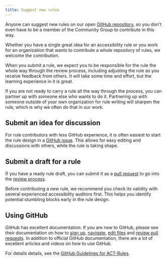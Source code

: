 ```yaml
---
title: Suggest new rules
---
```


Anyone can suggest new rules on our open [GitHub repository](https://github.com/act-rules/act-rules.github.io), so you don't even have to be a member of the Community Group to contribute in this way.

Whether you have a single great idea for an accessibility rule or you work for an organization that wants to contribute a whole repository of rules, we welcome the contribution.

When you submit a rule, we expect you to be responsible for the rule the whole way through the review process, including adjusting the rule as you receive feedback from others. It will take some time and effort, but the learning experience in it is great.

If you are not ready to carry a rule all the way through the process, you can partner up with someone else who wants to do it. Partnering up with someone outside of your own organization for rule writing will sharpen the rule, which is why we often do that in our work.

## Submit an idea for discussion

For rule contributors with less GitHub experience, it is often easiest to start the rule design in a [GitHub issue](https://github.com/act-rules/act-rules.github.io/issues). This allows for easy editing and discussions with others, while the rule is taking shape.

## Submit a draft for a rule

If you have a ready rule draft, you can submit it as a [pull request](https://github.com/act-rules/act-rules.github.io/pulls) to go into the [review process](/pages/design/process/).

Before contributing a new rule, we recommend you check its validity with several experienced accessibility auditors first. This helps you identify potential stumbling blocks early in the rule design.

## Using GitHub

GitHub has excellent documentation. If you are new to GitHub, please see their documentation on how to [sign up](https://help.github.com/en/github/getting-started-with-github/signing-up-for-github), [navigate](https://help.github.com/en/github/managing-files-in-a-repository/navigating-code-on-github), [edit files](https://help.github.com/en/github/managing-files-in-a-repository/editing-files-in-another-users-repository) and [review pull requests](https://help.github.com/en/github/collaborating-with-issues-and-pull-requests/reviewing-changes-in-pull-requests). In addition to official GitHub documentation, there are a lot of excellent articles and videos on how to use GitHub.

For details details, see the [GitHub Guidelines for ACT-Rules](https://github.com/act-rules/act-rules.github.io/blob/develop/github-guidelines.md).
